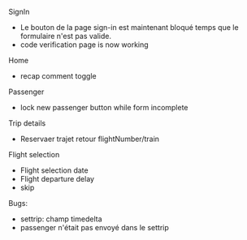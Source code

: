 SignIn
- Le bouton de la page sign-in est maintenant bloqué temps que le formulaire n'est pas valide.
- code verification page is now working

Home
- recap comment toggle


Passenger
- lock new passenger button while form incomplete

Trip details
- Reservaer trajet retour flightNumber/train

Flight selection
- Flight selection date
- Flight departure delay
- skip

Bugs:
- settrip: champ timedelta
- passenger n'était pas envoyé dans le settrip